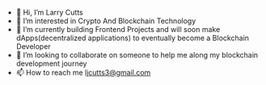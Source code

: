 - 👋 Hi, I’m Larry Cutts
- 👀 I’m interested in Crypto And Blockchain Technology
- 🌱 I’m currently building Frontend Projects and will soon make dApps(decentralized applications) to eventually become a Blockchain Developer
- 💞️ I’m looking to collaborate on someone to help me along my blockchain development journey
- 📫 How to reach me ljcutts3@gmail.com

<!---
ljcutts/ljcutts is a ✨ special ✨ repository because its `README.md` (this file) appears on your GitHub profile.
You can click the Preview link to take a look at your changes.
--->
